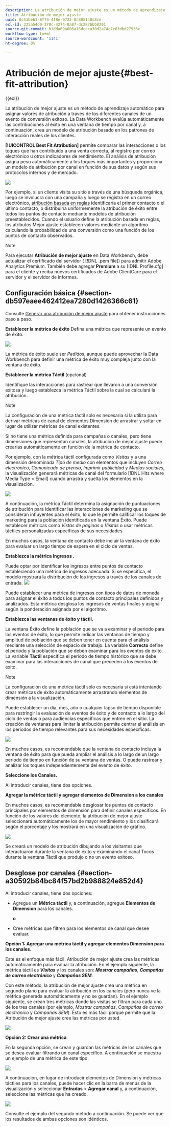 ```yaml
---
description: La atribución de mejor ajuste es un método de aprendizaje automático para asignar valores de atribución a través de los diferentes canales de un evento de conversión exitoso. La Data Workbench evalúa automáticamente las contribuciones al éxito en una ventana de tiempo por canal y, a continuación, crea un modelo de atribución basado en los patrones de interacción reales de los clientes.
title: Atribución de mejor ajuste
uuid: 0c51beb3-8f74-4f8e-9722-0c885140c8ce
exl-id: 225a54d0-370c-4274-8a87-dc287bbb8201
source-git-commit: b1dda69a606a16dccca30d2a74c7e63dbd27936c
workflow-type: tm+mt
source-wordcount: '1141'
ht-degree: 0%

---
```


# Atribución de mejor ajuste{#best-fit-attribution}

{{eol}}

La atribución de mejor ajuste es un método de aprendizaje automático para asignar valores de atribución a través de los diferentes canales de un evento de conversión exitoso. La Data Workbench evalúa automáticamente las contribuciones al éxito en una ventana de tiempo por canal y, a continuación, crea un modelo de atribución basado en los patrones de interacción reales de los clientes.

**[!UICONTROL Best Fit Attribution]** permite comparar las interacciones o los toques que han contribuido a una venta correcta, al registro por correo electrónico u otros indicadores de rendimiento. El análisis de atribución asigna peso automáticamente a los toques más importantes y proporciona un modelo de atribución por canal en función de sus datos y según sus protocolos internos y de mercado.

![](assets/attrib_windows_5.png)

Por ejemplo, si un cliente visita su sitio a través de una búsqueda orgánica, luego se involucra con una campaña y luego se registra en un correo electrónico, [atribución basada en reglas](/help/home/c-get-started/c-attribution-profiles/c-rules-attrib/c-rules-attrib.md) identificaría el primer contacto o el último contacto, o distribuiría uniformemente la atribución de éxito entre todos los puntos de contacto mediante modelos de atribución preestablecidos. Cuando el usuario define la atribución basada en reglas, los atributos Mejor ajuste establecen valores mediante un algoritmo calculando la probabilidad de una conversión como una función de los puntos de contacto observados.

>[!NOTE]
>
>Para ejecutar **Atribución de mejor ajuste** en Data Workbench, debe actualizar el certificado del servidor ( [!DNL .pem file]) para admitir Adobe Analytics Premium. También debe agregar **Premium** a su [!DNL Profile.cfg] para el cliente y reciba nuevos certificados de Adobe ClientCare para el servidor y el servidor de informes.

## Configuración básica {#section-db597eaee462412ea7280d1426366c61}

Consulte [Generar una atribución de mejor ajuste](../../../../home/c-get-started/c-attribution-profiles/c-attrib-algorithmic/c-attrib-building.md#concept-fede6fc4f592475fa8b351b1765a522d) para obtener instrucciones paso a paso.

**Establecer la métrica de éxito**
Defina una métrica que represente un evento de éxito.

![](assets/attrib_windows_1.png)

La métrica de éxito suele ser *Pedidos*, aunque puede aprovechar la Data Workbench para definir una métrica de éxito muy compleja junto con la ventana de éxito.

**Establecer la métrica Táctil** (opcional)

Identifique las interacciones para rastrear que llevaron a una conversión exitosa y luego establezca la métrica Táctil sobre la cual se calculará la atribución.

>[!NOTE]
>
>La configuración de una métrica táctil solo es necesaria si la utiliza para derivar métricas de canal de elementos Dimension de arrastrar y soltar en lugar de utilizar métricas de canal existentes.

Si no tiene una métrica definida para campañas o canales, pero tiene dimensiones que representan canales, la atribución de mejor ajuste puede crearlas automáticamente en función de la métrica de contacto.

Por ejemplo, con la métrica táctil configurada como *Visitas* y a una dimensión denominada *Tipo de medio* con elementos que incluyen *Correo electrónico*, *Comunicado de prensa*, *Imprimir publicidad* y *Medios sociales*, la visualización generará métricas de canal del formulario [!DNL Hits where Media Type = Email] cuando arrastra y suelta los elementos en la visualización.

![](assets/attrib_windows_2.png)

A continuación, la métrica Táctil determina la asignación de puntuaciones de atribución para identificar las interacciones de marketing que se consideran influyentes para el éxito, lo que le permite calificar los toques de marketing para la población identificada en la ventana Éxito. Puede establecer métricas como *Vistas de páginas* o *Visitas* o usar métricas táctiles personalizadas específicas de sus necesidades.

En muchos casos, la ventana de contacto debe incluir la ventana de éxito para evaluar un largo tiempo de espera en el ciclo de ventas.

**Establezca la métrica Ingresos .**

Puede optar por identificar los ingresos entre puntos de contacto estableciendo una métrica de ingresos adecuada. Si se especifica, el modelo mostrará la distribución de los ingresos a través de los canales de entrada. ![](assets/attrib_windows_6.png)

Puede establecer una métrica de ingresos con tipos de datos de moneda para asignar el éxito a todos los puntos de contacto principales definidos y analizados. Esta métrica desglosa los ingresos de ventas finales y asigna según la ponderación asignada por el algoritmo.

**Establezca las ventanas de éxito y táctil.**

La ventana Éxito define la población que se va a examinar y el periodo para los eventos de éxito, lo que permite indicar las ventanas de tiempo y amplitud de población que se deben tener en cuenta para el análisis mediante una selección de espacio de trabajo. La variable **Correcto** define el periodo y la población que se deben examinar para los eventos de éxito. La variable **Táctil** especifica el período de tiempo histórico que se debe examinar para las interacciones de canal que preceden a los eventos de éxito.

>[!NOTE]
>
>La configuración de una métrica táctil solo es necesaria si está intentando crear métricas de éxito automáticamente arrastrando elementos de dimensión a la visualización.

Puede establecer un día, mes, año o cualquier lapso de tiempo disponible para restringir la evaluación de eventos de éxito y de contacto a lo largo del ciclo de ventas o para audiencias específicas que entren en el sitio. La creación de ventanas para limitar la atribución permite centrar el análisis en los períodos de tiempo relevantes para sus necesidades específicas.

![](assets/attrib_windows_4.png)

En muchos casos, es recomendable que la ventana de contacto incluya la ventana de éxito para que pueda ampliar el análisis a lo largo de un largo periodo de tiempo en función de su ventana de ventas. O puede rastrear y analizar los toques independientemente del evento de éxito.

**Seleccione los Canales.**

Al introducir canales, tiene dos opciones.

**Agregar la métrica táctil y agregar elementos de Dimension a los canales**

En muchos casos, es recomendable desglosar los puntos de contacto principales por elementos de dimensión para definir canales específicos. En función de los valores del elemento, la atribución de mejor ajuste seleccionará automáticamente los de mayor rendimiento y los clasificará según el porcentaje y los mostrará en una visualización de gráfico.

![](assets/attrib_windows_7.png)

Se creará un modelo de atribución dibujando a los visitantes que interactuaron durante la ventana de éxito y examinando el canal Tocos durante la ventana Táctil que produjo o no un evento exitoso.

## Desglose por canales {#section-a30592b84bc84f57bd2b988824e852d4}

Al introducir canales, tiene dos opciones:

* Agregue un **Métrica táctil** y, a continuación, agregue **Elementos de Dimension** para los canales.

   **o**

* Cree métricas que filtren para los elementos de canal que desee evaluar.

**Opción 1: Agregar una métrica táctil y agregar elementos Dimension para los canales**.

Este es el enfoque más fácil. Atribución de mejor ajuste crea las métricas automáticamente para evaluar la atribución. En el ejemplo siguiente, la métrica táctil es ***Visitas*** y los canales son: ***Mostrar campañas***, ***Campañas de correo electrónico*** y ***Campañas SEM***.

Con este método, la atribución de mejor ajuste crea una métrica en segundo plano para evaluar la atribución en los canales (pero nunca ve la métrica generada automáticamente y no se guardan). En el ejemplo siguiente, se crean tres métricas donde las visitas se filtran para cada uno de los tres canales (por ejemplo, *Mostrar campañas*, *Campañas de correo electrónico* y *Campañas SEM*). Esto es más fácil porque permite que la Atribución de mejor ajuste cree las métricas por usted.

![](assets/attrib_touch_add_dims.png)

**Opción 2: Crear una métrica**.

En la segunda opción, se crean y guardan las métricas de los canales que se desea evaluar filtrando un canal específico. A continuación se muestra un ejemplo de una métrica de este tipo.

![](assets/attrib_create_metric.png)

A continuación, en lugar de introducir elementos de Dimension y métricas táctiles para los canales, puede hacer clic en la barra de menús de la visualización y seleccionar **Entradas** > **Agregar canal** y, a continuación, seleccione las métricas que ha creado.

![](assets/attrib_results_2.png)

Consulte el ejemplo del segundo método a continuación. Se puede ver que los resultados de ambas opciones son idénticos.
